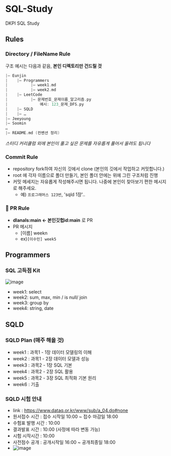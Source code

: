 # SQL-Study
DKPI SQL Study

## Rules
### Directory / FileName Rule
구조 예시는 다음과 같음, **본인 디렉토리만 건드릴 것**

```cpp
|— Eunjin
|    |— Programmers
|          |— week1.md
|          |— week2.md
|    |— LeetCode
|          |— 문제번호_문제이름_알고리즘.py  
|              예시: 123_문제_DFS.py
|    |— SQLD
|    |— …
|— Jeeyoung
|— Soomin
…
|— README.md (컨벤션 정리)
```
*스터디 커리큘럼 외에 본인이 풀고 싶은 문제를 자유롭게 풀어서 올려도 됩니다*


### Commit Rule
- repository fork하여 자신의 깃에서 clone (본인의 깃에서 작업하고 커밋합니다.)
- root 에 각자 이름으로 폴더 만들기, 본인 폴더 안에는 위에 그린 구조처럼 진행
- 커밋 메세지는 자유롭게 작성해주시면 됩니다. 나중에 본인이 찾아보기 편한 메시지로 해주세요.
    - 예) `프로그래머스 123번`, 'sqld 1장'..

### 🍋 PR Rule
- **dlanals:main ← 본인깃헙id:main** 로 PR 
- PR 메시지
    - [이름] weekn
    - ex)`[이수민] week5`

## Programmers
### SQL 고득점 Kit
![image](https://github.com/dlanals/SQL-Study/assets/97150219/f2be384a-6dfd-4b68-bbbf-2608745c89c6)
- week1: select
- week2: sum, max, min / is null/ join
- week3: group by
- week4: string, date



## SQLD
### SQLD Plan (매주 해올 것)
- week1 : 과목1 - 1장 데이터 모델링의 이해
- week2 : 과목1 - 2장 데이터 모델과 성능
- week3 : 과목2 - 1장 SQL 기본
- week4 : 과목2 - 2장 SQL 활용
- week5 : 과목2 - 3장 SQL 최적화 기본 원리
- week6 : 기출
 
### SQLD 시험 안내
- link : https://www.dataq.or.kr/www/sub/a_04.do#none
- 원서접수 시간 : 접수 시작일 10:00 ~ 접수 마감일 18:00
- 수험표 발행 시간 : 10:00
- 결과발표 시간 : 10:00 (사정에 따라 변동 가능)
- 시험 시작시간 : 10:00
- 사전점수 공개 : 공개시작일 16:00 ~ 공개최종일 18:00
- ![image](https://github.com/dlanals/SQL-Study/assets/97150219/802f3821-dc0b-4580-94be-c4682ffe6632)
